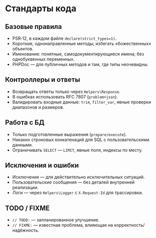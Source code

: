# Стандарты кода

## Базовые правила
- PSR‑12, в каждом файле `declare(strict_types=1)`.
- Короткие, однонаправленные методы; избегать «божественных» объектов.
- Именование: понятные, самодокументирующиеся имена; без однобуквенных переменных.
- PHPDoc — для публичных методов и там, где типы неочевидны.

## Контроллеры и ответы
- Возвращать ответы только через `Helpers\Response`.
- В ошибках использовать RFC 7807 (`problem+json`).
- Валидировать входные данные: `trim`, `filter_var`, явные проверки диапазонов и размеров.

## Работа с БД
- Только подготовленные выражения (`prepare/execute`).
- Никаких строковых конкатенаций для SQL с пользовательскими данными.
- Ограничивать `SELECT` — `LIMIT`, явные поля, индексы по месту.

## Исключения и ошибки
- Исключения — для действительно исключительных ситуаций.
- Пользовательские сообщения — без деталей внутренней реализации.
- Логи — через `Helpers\Logger` с `X-Request-Id` для трассировки.

## TODO / FIXME
- `// TODO:` — запланированное улучшение.
- `// FIXME:` — известная проблема, влияющая на корректность/надёжность.

